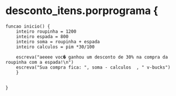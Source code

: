 # desconto_itens.porprograma {
	funcao inicio() {
		inteiro roupinha = 1200
		inteiro espada = 800
		inteiro soma = roupinha + espada
		inteiro calculos = pim *30/100
    
		escreva("aeeee voc� ganhou um desconto de 30% na compra da roupinha com a espada!\n")
		escreva("Sua compra fica: ", soma - calculos  , " v-bucks")
    	}

    
    }


